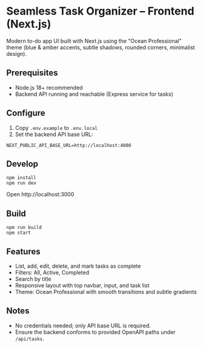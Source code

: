 # Seamless Task Organizer – Frontend (Next.js)

Modern to-do app UI built with Next.js using the "Ocean Professional" theme (blue & amber accents, subtle shadows, rounded corners, minimalist design).

## Prerequisites
- Node.js 18+ recommended
- Backend API running and reachable (Express service for tasks)

## Configure
1. Copy `.env.example` to `.env.local`
2. Set the backend API base URL:
```
NEXT_PUBLIC_API_BASE_URL=http://localhost:4000
```

## Develop
```
npm install
npm run dev
```
Open http://localhost:3000

## Build
```
npm run build
npm start
```

## Features
- List, add, edit, delete, and mark tasks as complete
- Filters: All, Active, Completed
- Search by title
- Responsive layout with top navbar, input, and task list
- Theme: Ocean Professional with smooth transitions and subtle gradients

## Notes
- No credentials needed; only API base URL is required.
- Ensure the backend conforms to provided OpenAPI paths under `/api/tasks`.
